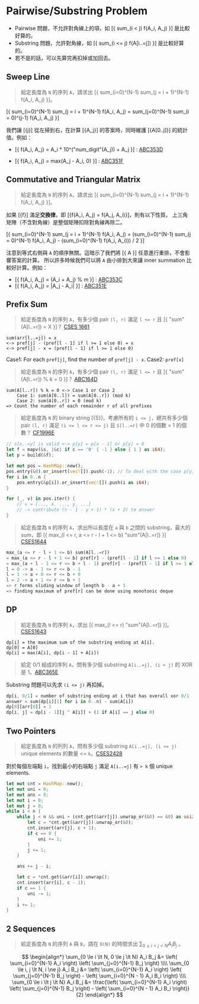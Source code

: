 # Pairwise/Substring Problem

* Pairwise 問題，不允許對角線上的項，如 [{ sum_(i < j) f(A_i, A_j) }] 是比較好算的。
* Substring 問題，允許對角線，如 [{ sum_(i <= j) f(A[i..=j]) }] 是比較好算的。
* 若不是的話，可以先算完再扣掉或加回去。

## Sweep Line

> 給定長度為 `N` 的序列 `A`，請求出 [{ sum_(i=0)^(N-1) sum_(j = i + 1)^(N-1) f(A_i, A_j) }]。

[{ sum_(i=0)^(N-1) sum_(j = i + 1)^(N-1) f(A_i, A_j) = sum_(j=0)^(N-1) sum_(i = 0)^(j-1) f(A_i, A_j) }]

我們讓 [{j}] 從左掃到右，在計算 [{A_j}] 的答案時，同時維護 [{A[0..j]}] 的統計值。例如：

* [{ f(A_i, A_j) = A_i * 10^("num_digit"(A_j)) + A_j }] : [ABC353D](https://atcoder.jp/contests/abc353/submissions/53432676)

* [{ f(A_i, A_j) = max(A_j - A_i, 0) }] : [ABC351F](https://atcoder.jp/contests/abc351/submissions/52882061)


## Commutative and Triangular Matrix

> 給定長度為 `N` 的序列 `A`，請求出 [{ sum_(i=0)^(N-1) sum_(j = i + 1)^(N-1) f(A_i, A_j) }]。

如果 [{f}] 滿足**交換律**，即 [{f(A_i, A_j) = f(A_j, A_i)}]，則有以下性質。
上三角矩陣（不含對角線）是整個矩陣扣除對角線再除二。

[{ sum_(i=0)^(N-1) sum_(j = i + 1)^(N-1) f(A_i, A_j) = (sum_(i=0)^(N-1) sum_(j = 0)^(N-1) f(A_i, A_j) - (sum_(i=0)^(N-1) f(A_i, A_i))) / 2 }]

注意到等式右側與 `A` 的順序無關。這暗示了我們將 [{ A }] 任意進行重排，不會影響答案的計算。
所以許多時候我們可以將 `A` 由小排到大來讓 inner summation 比較好計算。例如：

* [{ f(A_i, A_j) = (A_i + A_j) % m }] : [ABC353C](https://atcoder.jp/contests/abc353/submissions/53405039)
* [{ f(A_i, A_j) = |A_j - A_i| }] : [ABC351E](https://atcoder.jp/contests/abc351/submissions/52883662)


## Prefix Sum

> 給定長度為 `N` 的序列 `A`，有多少個 pair `(l, r)` 滿足 `l <= r` 且 [{ "sum"(A[l..=r]) = X }]？ [CSES 1661](https://cses.fi/problemset/result/10075967/)

```
sum(arr[l..=j]) = x 
<-> pref[j] - (pref[l - 1] if l >= 1 else 0) = x
<-> pref[j] - x = (pref[l - 1] if l >= 1 else 0)
```

Case1: For each `pref[j]`, find the number of `pref[j] - x`.
Case2: `pref[x]`

> 給定長度為 `N` 的序列 `A`，有多少個 pair `(l, r)` 滿足 `l <= r` 且 [{ "sum"(A[l..=r]) % k = 0 }]？ [ABC164D](https://atcoder.jp/contests/abc164/submissions/53505764)

```
sum(A[l..r]) % k = 0 <-> Case 1 or Case 2
    Case 1: sum(A[0..l]) = sum(A[0..r]) (mod k)
    Case 2: sum(A[0..r]) = 0 (mod k)
=> Count the number of each remainder r of all prefixes
```

> 給定長度為 `N` 的 binary string [{S}]，考慮所有的 `i <= j`，總共有多少個 pair `(l, r)` 滿足 `(i <= l <= r <= j)` 且 `S[l..=r]` 中 0 的個數 = 1 的個數？ [CF1996E](https://codeforces.com/contest/1996/submission/272930021)

```rust
// s[x..=y] is valid <-> p[y] = p[x - 1] or p[y] = 0
let f = mapv(&s, |&c| if c == '0' { -1 } else { 1 } as i64);
let p = build(&f);

let mut pos = HashMap::new();
pos.entry(&0).or_insert(vec![]).push(-1); // To deal with the case p[y] = 0
for i in 0..n {
    pos.entry(&p[i]).or_insert(vec![]).push(i as i64);
}

for (_, v) in pos.iter() {
    // v = [..., x, ..., y, ...]
    // -> contribute (n - 1 - y + 1) * (x + 2) to answer
}
```

> 給定長度為 `N` 的序列 `A`，求出所以長度在 `a` 與 `b` 之間的 substring，最大的 sum，即 [{ max_(l <= r, a <= r - l + 1 <= b) "sum"(A[l..=r]) }] [CSES1644](https://cses.fi/problemset/result/10075694/)

```rust
max_(a <= r - l + 1 <= b) sum(A[l..=r])
= max_(a <= r - l + 1 <= b) pref[r] - (pref[l - 1] if l >= 1 else 0)
= max_(a + l - 1 <= r <= b + l - 1) pref[r] - (pref[l - 1] if l >= 1 else 0)
l = 0 -> a - 1 <= r <= b - 1
l = 1 -> a + 0 <= r <= b + 0
l = 2 -> a + 1 <= r <= b + 1
=> r forms sliding window of length b - a + 1
=> finding maximum of pref[r] can be done using monotonic deque
```

## DP

> 給定長度為 `N` 的序列 `A`，求出 [{ max_(l <= r) "sum"(A[l..=r]) }]。[CSES1643](https://cses.fi/problemset/result/5770681/)

```
dp[i] = the maximum sum of the substring ending at A[i].
dp[0] = A[0]
dp[i] = max(A[i], dp[i - 1] + A[i])
```

> 給定 0/1 組成的序列 `A`，問有多少個 substring `A[i..=j], (i < j)` 的 XOR 是 1。[ABC365E](https://atcoder.jp/contests/abc365/submissions/56361454)

Substring 問題可以先求 `(i <= j)` 再扣掉。

```rust
dp[i, 0/1] = number of substring ending at i that has overall xor 0/1
answer = sum(dp[i][1] for i in 0..n) - sum(A[i])
dp[0][arr[0]] = 1
dp[i, j] = dp[i - 1][j ^ A[i]] + (1 if A[i] == j else 0)
```

## Two Pointers

> 給定長度為 `N` 的列列 `A`，問有多少個 substring `A[i..=j], (i <= j)` unique elements 的數量 <= `k`。[CSES2428](https://cses.fi/problemset/result/10076634/)

對於每個左端點 `i`，找到最小的右端點 `j` 滿足 `A[i..=j]` 有 `> k` 個 unique elements.

```rust
let mut cnt = HashMap::new();
let mut uni = 0;
let mut ans = 0;
let mut i = 0;
let mut j = 0;
while i < n {
    while j < n && uni + (cnt.get(&arr[j]).unwrap_or(&0) == &0) as usize <= k {
        let c = *cnt.get(&arr[j]).unwrap_or(&0);
        cnt.insert(arr[j], c + 1);
        if c == 0 {
            uni += 1;
        }
        j += 1;
    }

    ans += j - i;

    let c = *cnt.get(&arr[i]).unwrap();
    cnt.insert(arr[i], c - 1);
    if c == 1 {
        uni -= 1;
    }
    i += 1;
}
```



## 2 Sequences

> 給定長度為 `N` 的序列 `A` 與 `B`，請在 `O(N)` 的時間求出 $\sum_{0 \le i < j < N} A_i B_j$ 。

$$
\begin{align*}
\sum_{0 \le i \lt N, 0 \le j \lt N} A_i B_j &= \left( \sum_{i=0}^{N-1} A_i \right) \left( \sum_{j=0}^{N-1} B_j \right)
\\\\
\sum_{0 \le i, j \lt N, i \ne j} A_i B_j &= \left( \sum_{i=0}^{N-1} A_i \right) \left( \sum_{j=0}^{N-1} B_j \right) - \left( \sum_{i=0}^{N - 1} A_i B_i \right)
\\\\
\sum_{0 \le i \lt j \lt N} A_i B_j &= \frac{\left( \sum_{i=0}^{N-1} A_i \right) \left( \sum_{j=0}^{N-1} B_j \right) - \left( \sum_{i=0}^{N - 1} A_i B_i \right)}{2}
\end{align*}
$$